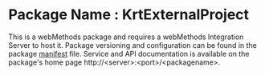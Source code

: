 # Package Name : KrtExternalProject
This is a webMethods package and requires a webMethods Integration Server to host it. Package versioning and configuration can be found in the package [manifest](./KrtExternalProject/manifest.v3) file. Service and API documentation is available on the package's home page http://&lt;server&gt;:&lt;port&gt;/&lt;packagename>.